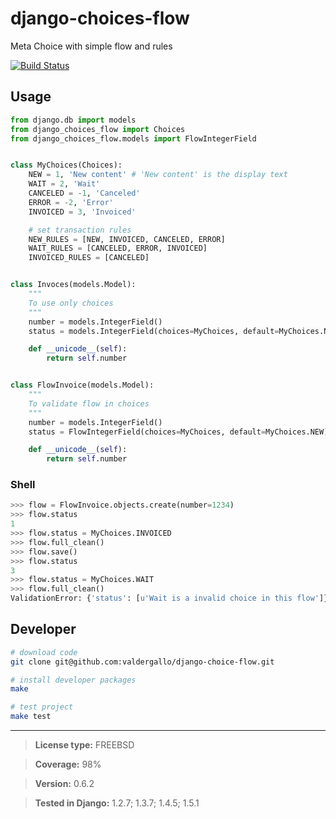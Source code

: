 django-choices-flow
==================

Meta Choice with simple flow and rules

[![Build Status](https://travis-ci.org/valdergallo/django-choice-flow.png?branch=master)](https://travis-ci.org/valdergallo/django-choice-flow)

## Usage


```python
from django.db import models
from django_choices_flow import Choices
from django_choices_flow.models import FlowIntegerField


class MyChoices(Choices):
    NEW = 1, 'New content' # 'New content' is the display text
    WAIT = 2, 'Wait'
    CANCELED = -1, 'Canceled'
    ERROR = -2, 'Error'
    INVOICED = 3, 'Invoiced'

    # set transaction rules
    NEW_RULES = [NEW, INVOICED, CANCELED, ERROR]
    WAIT_RULES = [CANCELED, ERROR, INVOICED]
    INVOICED_RULES = [CANCELED]


class Invoces(models.Model):
	"""
	To use only choices
	"""
    number = models.IntegerField()
    status = models.IntegerField(choices=MyChoices, default=MyChoices.NEW)

    def __unicode__(self):
        return self.number


class FlowInvoice(models.Model):
	"""
	To validate flow in choices
	"""
	number = models.IntegerField()
	status = FlowIntegerField(choices=MyChoices, default=MyChoices.NEW)

	def __unicode__(self):
        return self.number
```

### Shell

```python
>>> flow = FlowInvoice.objects.create(number=1234)
>>> flow.status
1
>>> flow.status = MyChoices.INVOICED
>>> flow.full_clean()
>>> flow.save()
>>> flow.status
3
>>> flow.status = MyChoices.WAIT
>>> flow.full_clean()
ValidationError: {'status': [u'Wait is a invalid choice in this flow']}
```

## Developer

```bash
# download code
git clone git@github.com:valdergallo/django-choice-flow.git

# install developer packages
make

# test project
make test
```


------------------------
> **License type:** FREEBSD

> **Coverage:** 98%

> **Version:** 0.6.2

> **Tested in Django:** 1.2.7; 1.3.7; 1.4.5; 1.5.1
